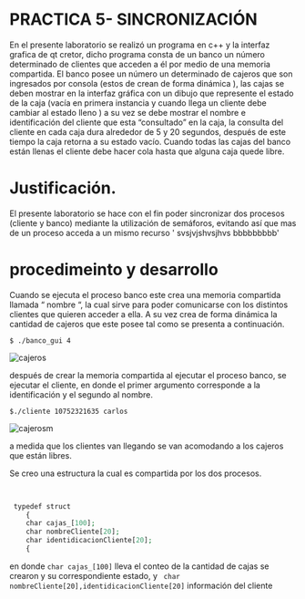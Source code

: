 # PRACTICA 5- SINCRONIZACIÓN  
En el presente laboratorio se realizó un programa  en c++ y  la interfaz grafica de qt cretor, dicho programa consta de un banco un número determinado de clientes que acceden a él por medio de una memoria compartida.  El banco posee  un número  un  determinado  de cajeros  que son ingresados por consola (estos de crean de forma dinámica ),  las cajas se deben mostrar en la interfaz gráfica  con un dibujo que represente el estado de la caja (vacía en primera instancia y cuando llega un cliente debe cambiar al estado lleno ) a su vez se debe mostrar  el nombre e identificación del cliente que esta “consultado” en la caja, la consulta del cliente en cada caja dura alrededor de 5 y 20 segundos,  después de este tiempo la caja retorna a su estado vacío. Cuando todas las cajas del banco están llenas el cliente debe hacer cola hasta que alguna caja quede libre.

# Justificación.

El presente laboratorio se hace con el fin poder sincronizar dos procesos (cliente y banco) mediante la utilización de semáforos, evitando así que mas de un proceso acceda a un mismo recurso 
' svsjvjshvsjhvs bbbbbbbbb'

# procedimeinto y desarrollo 

Cuando se ejecuta el proceso banco este crea  una memoria compartida llamada  “ nombre “, la cual sirve para poder comunicarse con los distintos clientes que quieren acceder a ella. A su vez crea de forma dinámica la cantidad de cajeros que este posee tal como se presenta a continuación.

<pre><code>$ ./banco_gui 4</code></pre>

![cajeros](https://user-images.githubusercontent.com/48129411/58126219-16f7c600-7bd8-11e9-8c98-3c156373044a.jpg)

después de crear la memoria compartida al ejecutar el  proceso banco,  se  ejecutar el cliente, en donde el primer argumento corresponde a la identificación y el segundo al nombre.

<pre><code>$./cliente 10752321635 carlos</code></pre>

  ![cajerosm](https://user-images.githubusercontent.com/48129411/58127906-106b4d80-7bdc-11e9-9dd5-50ddcbdd1bbe.jpg)
  
 a medida que los clientes van llegando se van acomodando a los cajeros que están libres.

Se creo una estructura la cual es compartida por los dos procesos.

```php

 
 typedef struct
    {
    char cajas_[100];
    char nombreCliente[20];
    char identidicacionCliente[20];
    {


```
 en donde `char cajas_[100]` lleva el conteo de la cantidad de cajas se crearon y su correspondiente  estado, y ` char nombreCliente[20],identidicacionCliente[20]` información del cliente 
